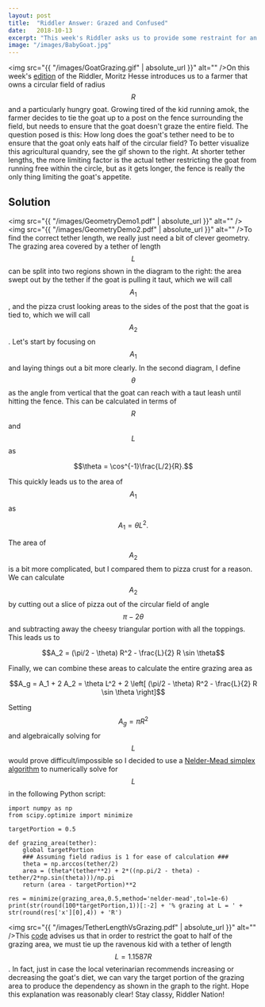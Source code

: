 ```yaml
---
layout: post
title:  "Riddler Answer: Grazed and Confused"
date:   2018-10-13
excerpt: "This week's Riddler asks us to provide some restraint for an overeating goat before they graze a farmer out of business..."
image: "/images/BabyGoat.jpg"
---
```


<head>
<meta name="twitter:card" content="summary_large_image">
<meta name="twitter:creator" content="@tefirman51">
<meta name="twitter:site" content="@tefirman51">
<meta name="twitter:title" content="Riddler Answer: Grazed and Confused">
<meta name="twitter:description" content="This week's Riddler asks us to provide some restraint for an overeating goat before they graze a farmer out of business...">
<meta name="twitter:image:src" content="https://tefirman.github.io/images/BabyGoat.jpg">
<meta name="twitter:image:width" content="280">
<meta name="twitter:image:height" content="150">
</head>

<script src='https://cdnjs.cloudflare.com/ajax/libs/mathjax/2.7.5/MathJax.js?config=TeX-MML-AM_CHTML' async></script>

<span class="image right"><img src="{{ "/images/GoatGrazing.gif" | absolute_url }}" alt="" /></span>On this week's <a href="https://fivethirtyeight.com/features/so-you-want-to-tether-your-goat-now-what/">edition</a> of the Riddler, Moritz Hesse introduces us to a farmer that owns a circular field of radius $$R$$ and a particularly hungry goat. Growing tired of the kid running amok, the farmer decides to tie the goat up to a post on the fence surrounding the field, but needs to ensure that the goat doesn't graze the entire field. The question posed is this: How long does the goat's tether need to be to ensure that the goat only eats half of the circular field? To better visualize this agricultural quandry, see the gif shown to the right. At shorter tether lengths, the more limiting factor is the actual tether restricting the goat from running free within the circle, but as it gets longer, the fence is really the only thing limiting the goat's appetite.

## Solution

<span class="image right"><img src="{{ "/images/GeometryDemo1.pdf" | absolute_url }}" alt="" /><img src="{{ "/images/GeometryDemo2.pdf" | absolute_url }}" alt="" /></span>To find the correct tether length, we really just need a bit of clever geometry. The grazing area covered by a tether of length $$L$$ can be split into two regions shown in the diagram to the right: the area swept out by the tether if the goat is pulling it taut, which we will call $$A_1$$, and the pizza crust looking areas to the sides of the post that the goat is tied to, which we will call $$A_2$$. Let's start by focusing on $$A_1$$ and laying things out a bit more clearly. In the second diagram, I define $$\theta$$ as the angle from vertical that the goat can reach with a taut leash until hitting the fence. This can be calculated in terms of $$R$$ and $$L$$ as

$$\theta = \cos^{-1}\frac{L/2}{R}.$$

This quickly leads us to the area of $$A_1$$ as

$$A_1 = \theta L^2.$$

The area of $$A_2$$ is a bit more complicated, but I compared them to pizza crust for a reason. We can calculate $$A_2$$ by cutting out a slice of pizza out of the circular field of angle $$\pi - 2\theta$$ and subtracting away the cheesy triangular portion with all the toppings. This leads us to

$$A_2 = (\pi/2 - \theta) R^2 - \frac{L}{2} R \sin \theta$$

Finally, we can combine these areas to calculate the entire grazing area as

$$A_g = A_1 + 2 A_2 = \theta L^2 + 2 \left[ (\pi/2 - \theta) R^2 - \frac{L}{2} R \sin \theta \right]$$

Setting $$A_g = \pi R^2$$ and algebraically solving for $$L$$ would prove difficult/impossible so I decided to use a <a href="https://en.wikipedia.org/wiki/Nelder–Mead_method">Nelder-Mead simplex algorithm</a> to numerically solve for $$L$$ in the following Python script:

<pre><code>import numpy as np
from scipy.optimize import minimize

targetPortion = 0.5

def grazing_area(tether):
    global targetPortion
    ### Assuming field radius is 1 for ease of calculation ###
    theta = np.arccos(tether/2)
    area = (theta*(tether**2) + 2*((np.pi/2 - theta) - tether/2*np.sin(theta)))/np.pi
    return (area - targetPortion)**2

res = minimize(grazing_area,0.5,method='nelder-mead',tol=1e-6)
print(str(round(100*targetPortion,1))[:-2] + '% grazing at L = ' + str(round(res['x'][0],4)) + 'R')
</code></pre>

<span class="image right"><img src="{{ "/images/TetherLengthVsGrazing.pdf" | absolute_url }}" alt="" /></span>This <a href="https://github.com/tefirman/RiddlerCode/blob/master/GoatTether.py">code</a> advises us that in order to restrict the goat to half of the grazing area, we must tie up the ravenous kid with a tether of length $$L = 1.1587R$$. In fact, just in case the local veterinarian recommends increasing or decreasing the goat's diet, we can vary the target portion of the grazing area to produce the dependency as shown in the graph to the right. Hope this explanation was reasonably clear! Stay classy, Riddler Nation!


